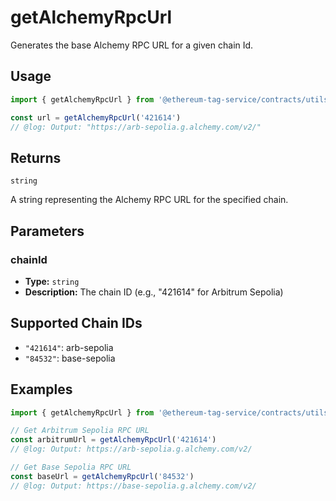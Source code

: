 # getAlchemyRpcUrl

Generates the base Alchemy RPC URL for a given chain Id.

## Usage

```ts twoslash
import { getAlchemyRpcUrl } from '@ethereum-tag-service/contracts/utils'

const url = getAlchemyRpcUrl('421614')
// @log: Output: "https://arb-sepolia.g.alchemy.com/v2/"
```

## Returns

`string`

A string representing the Alchemy RPC URL for the specified chain.

## Parameters

### chainId

- **Type:** `string`
- **Description:** The chain ID (e.g., "421614" for Arbitrum Sepolia)

## Supported Chain IDs

- `"421614"`: arb-sepolia
- `"84532"`: base-sepolia

## Examples

```ts twoslash
import { getAlchemyRpcUrl } from '@ethereum-tag-service/contracts/utils'

// Get Arbitrum Sepolia RPC URL
const arbitrumUrl = getAlchemyRpcUrl('421614')
// @log: Output: https://arb-sepolia.g.alchemy.com/v2/

// Get Base Sepolia RPC URL
const baseUrl = getAlchemyRpcUrl('84532')
// @log: Output: https://base-sepolia.g.alchemy.com/v2/
```
